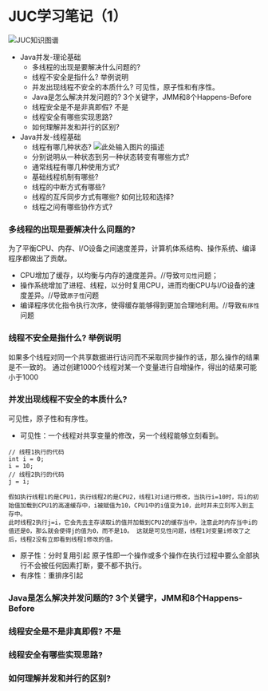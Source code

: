 ﻿# JUC学习笔记（1）

![JUC知识图谱][1]

- Java并发-理论基础
    - 多线程的出现是要解决什么问题的? 
    - 线程不安全是指什么? 举例说明 
    - 并发出现线程不安全的本质什么? 可见性，原子性和有序性。
    - Java是怎么解决并发问题的? 3个关键字，JMM和8个Happens-Before
    - 线程安全是不是非真即假? 不是 
    - 线程安全有哪些实现思路? 
    - 如何理解并发和并行的区别?
- Java并发-线程基础
    - 线程有哪几种状态?
    ![此处输入图片的描述][2]
    - 分别说明从一种状态到另一种状态转变有哪些方式?
    - 通常线程有哪几种使用方式? 
    - 基础线程机制有哪些? 
    - 线程的中断方式有哪些? 
    - 线程的互斥同步方式有哪些? 如何比较和选择?
    - 线程之间有哪些协作方式?

### 多线程的出现是要解决什么问题的? 

为了平衡CPU、内存、I/O设备之间速度差异，计算机体系结构、操作系统、编译程序都做出了贡献。

- CPU增加了缓存，以均衡与内存的速度差异。//导致`可见性`问题；
- 操作系统增加了进程、线程，以分时复用CPU，进而均衡CPU与I/O设备的速度差异。//导致`原子性`问题
- 编译程序优化指令执行次序，使得缓存能够得到更加合理地利用。//导致`有序性`问题

### 线程不安全是指什么? 举例说明 
如果多个线程对同一个共享数据进行访问而不采取同步操作的话，那么操作的结果是不一致的。
通过创建1000个线程对某一个变量进行自增操作，得出的结果可能小于1000
### 并发出现线程不安全的本质什么? 
可见性，原子性和有序性。

- 可见性：一个线程对共享变量的修改，另一个线程能够立刻看到。
```
// 线程1执行的代码
int i = 0;
i = 10;
// 线程2执行的代码
j = i;
```
    假如执行线程1的是CPU1，执行线程2的是CPU2，线程1对i进行修改，当执行i=10时，将i的初始值加载到CPU1的高速缓存中，i被赋值为10，CPU1中的i值变为10，此时并未立刻写入到主存中。
    此时线程2执行j=i，它会先去主存读取i的值并加载到CPU2的缓存当中，注意此时内存当中i的值还是0，那么就会使得j的值为0，而不是10。 这就是可见性问题，线程1对变量i修改了之后，线程2没有立即看到线程1修改的值。
    
- 原子性：分时复用引起
原子性即一个操作或多个操作在执行过程中要么全部执行不会被任何因素打断，要不都不执行。
- 有序性：重排序引起
        
### Java是怎么解决并发问题的? 3个关键字，JMM和8个Happens-Before
### 线程安全是不是非真即假? 不是 
### 线程安全有哪些实现思路? 
### 如何理解并发和并行的区别?


  [1]: https://www.pdai.tech/_images/java/java-concurrent-overview-1.png
  [2]: https://www.pdai.tech/_images/pics/ace830df-9919-48ca-91b5-60b193f593d2.png